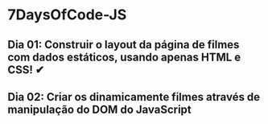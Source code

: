 # 7DaysOfCode-JS

## Dia 01: Construir o layout da página de filmes com dados estáticos, usando apenas HTML e CSS! ✔

## Dia 02: Criar os dinamicamente filmes através de manipulação do DOM do JavaScript
